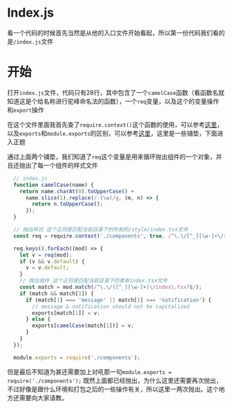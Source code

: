 # Index.js
看一个代码的时候首先当然是从他的入口文件开始看起，所以第一份代码我们看的是`/index.js`文件

# 开始
打开`index.js`文件，代码只有28行，其中包含了一个`camelCase`函数（看函数名就知道这是个给名称进行驼峰命名法的函数），一个`req`变量，以及这个的变量操作和`export`操作

在这个文件里面我首先查了`require.context()`这个函数的使用，可以参考[这里](https://juejin.im/entry/590c2777128fe10058392598)，以及`exports`和`module.exports`的区别，可以参考[这里](https://cnodejs.org/topic/5231a630101e574521e45ef8)，这里是一些铺垫，下面进入正题

通过上面两个铺垫，我们知道了`req`这个变量是用来循环抛出组件的一个对象，并且还抛出了每一个组件的样式文件

```js 
  // index.js
  function camelCase(name) {
    return name.charAt(0).toUpperCase() +
      name.slice(1).replace(/-(\w)/g, (m, n) => {
        return n.toUpperCase();
      });
  }

  // 抛出样式 这个正则是匹配当前目录下的所有的/style/index.tsx文件
  const req = require.context('./components', true, /^\.\/[^_][\w-]+\/style\/index\.tsx?$/);

  req.keys().forEach((mod) => {
    let v = req(mod);
    if (v && v.default) {
      v = v.default;
    }
    // 抛出组件 这个正则是匹配当前目录下的素有index.tsx文件
    const match = mod.match(/^\.\/([^_][\w-]+)\/index\.tsx?$/);
    if (match && match[1]) {
      if (match[1] === 'message' || match[1] === 'notification') {
        // message & notification should not be capitalized
        exports[match[1]] = v;
      } else {
        exports[camelCase(match[1])] = v;
      }
    }
  });

  module.exports = require('./components');
```

但是最后不知道为甚还需要加上对吼那一句`module.exports = require('./components');`
既然上面都已经抛出，为什么这里还需要再次抛出，不过好像是跟什么环境和打包之后的一些操作有关，所以这里一两次抛出。这个地方还需要向大家请教。

